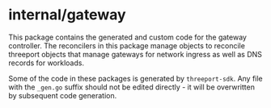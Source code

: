 # internal/gateway

This package contains the generated and custom code for the gateway controller.
The reconcilers in this package manage objects to reconcile threeport objects
that manage gateways for network ingress as well as DNS records for workloads.

Some of the code in these packages is generated by `threeport-sdk`.  Any
file with the `_gen.go` suffix should not be edited directly - it will be
overwritten by subsequent code generation.

